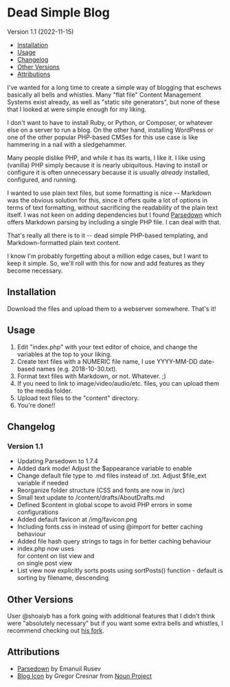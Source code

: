 # Dead Simple Blog

Version 1.1 (2022-11-15)

- [Installation](#installation)
- [Usage](#usage)
- [Changelog](#changelog)
- [Other Versions](#other-versions)
- [Attributions](#attributions)

I've wanted for a long time to create a simple way of blogging that eschews basically all bells and whistles. Many "flat file" Content Management Systems exist already, as well as "static site generators", but none of these that I looked at were simple enough for my liking.

I don't want to have to install Ruby, or Python, or Composer, or whatever else on a server to run a blog. On the other hand, installing WordPress or one of the other popular PHP-based CMSes for this use case is like hammering in a nail with a sledgehammer.

Many people dislike PHP, and while it has its warts, I like it. I like using (vanilla) PHP simply because it is nearly ubiquitous. Having to install or configure it is often unnecessary because it is usually *already* installed, configured, and running.

I wanted to use plain text files, but some formatting is nice -- Markdown was the obvious solution for this, since it offers quite a lot of options in terms of text formatting, without sacrificing the readability of the plain text itself. I was not keen on adding dependencies but I found [Parsedown](http://parsedown.org) which offers Markdown parsing by including a single PHP file. I can deal with that.

That's really all there is to it -- dead simple PHP-based templating, and Markdown-formatted plain text content.

I know I'm probably forgetting about a million edge cases, but I want to keep it simple. So, we'll roll with this for now and add features as they become necessary.

## Installation

Download the files and upload them to a webserver somewhere. That's it!

## Usage

1. Edit "index.php" with your text editor of choice, and change the variables at the top to your liking.
2. Create text files with a NUMERIC file name, I use YYYY-MM-DD date-based names (e.g. 2018-10-30.txt).
3. Format text files with Markdown, or not. Whatever. ;)
4. If you need to link to image/video/audio/etc. files, you can upload them to the media folder.
4. Upload text files to the "content" directory.
5. You're done!!

## Changelog

### Version 1.1

- Updating Parsedown to 1.7.4
- Added dark mode! Adjust the $appearance variable to enable
- Change default file type to .md files instead of .txt. Adjust $file_ext variable if needed
- Reorganize folder structure (CSS and fonts are now in /src)
- Small text update to /content/drafts/AboutDrafts.md
- Defined $content in global scope to avoid PHP errors in some configurations
- Added default favicon at /img/favicon.png
- Including fonts.css in <head> instead of using @import for better caching behaviour
- Added file hash query strings to <link> tags in <head> for better caching behaviour
- index.php now uses <main> for content on list view and <article> on single post view
- List view now explicitly sorts posts using sortPosts() function - default is sorting by filename, descending

## Other Versions

User @shoaiyb has a fork going with additional features that I didn't think were "absolutely necessary" but if you want some extra bells and whistles, I recommend checking out [his fork](https://github.com/shoaiyb/dead-simple-blog).

## Attributions

- [Parsedown](https://github.com/erusev/parsedown) by Emanuil Rusev
- [Blog Icon](https://thenounproject.com/icon/blog-3557350/) by Gregor Cresnar from [Noun Project](https://thenounproject.com)

